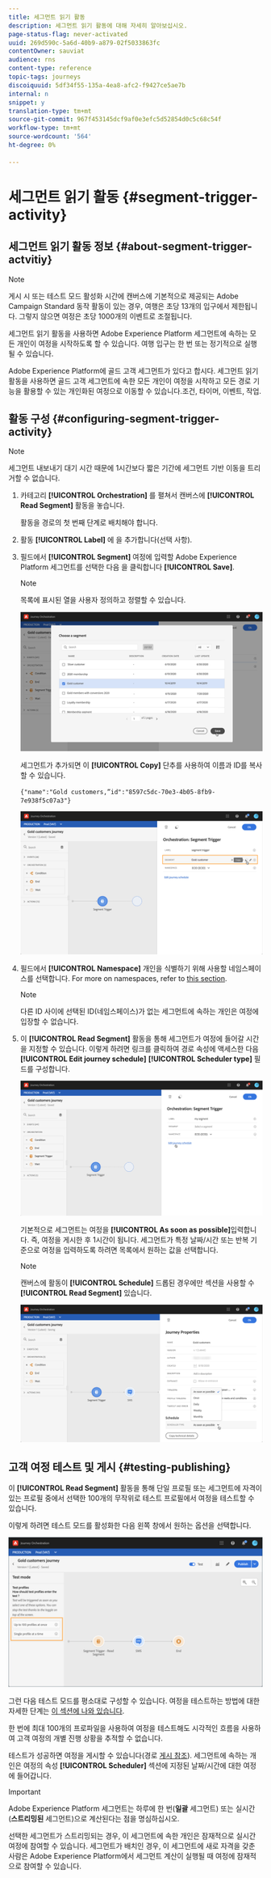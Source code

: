 ```yaml
---
title: 세그먼트 읽기 활동
description: 세그먼트 읽기 활동에 대해 자세히 알아보십시오.
page-status-flag: never-activated
uuid: 269d590c-5a6d-40b9-a879-02f5033863fc
contentOwner: sauviat
audience: rns
content-type: reference
topic-tags: journeys
discoiquuid: 5df34f55-135a-4ea8-afc2-f9427ce5ae7b
internal: n
snippet: y
translation-type: tm+mt
source-git-commit: 967f453145dcf9af0e3efc5d52854d0c5c68c54f
workflow-type: tm+mt
source-wordcount: '564'
ht-degree: 0%

---
```



# 세그먼트 읽기 활동 {#segment-trigger-activity}

## 세그먼트 읽기 활동 정보 {#about-segment-trigger-actvitiy}

>[!NOTE]
>
>게시 시 또는 테스트 모드 활성화 시간에 캔버스에 기본적으로 제공되는 Adobe Campaign Standard 동작 활동이 있는 경우, 여행은 초당 13개의 입구에서 제한됩니다. 그렇지 않으면 여정은 초당 1000개의 이벤트로 조절됩니다.

세그먼트 읽기 활동을 사용하면 Adobe Experience Platform 세그먼트에 속하는 모든 개인이 여정을 시작하도록 할 수 있습니다. 여행 입구는 한 번 또는 정기적으로 실행될 수 있습니다.

Adobe Experience Platform에 골드 고객 세그먼트가 있다고 합시다. 세그먼트 읽기 활동을 사용하면 골드 고객 세그먼트에 속한 모든 개인이 여정을 시작하고 모든 경로 기능을 활용할 수 있는 개인화된 여정으로 이동할 수 있습니다.조건, 타이머, 이벤트, 작업.

## 활동 구성 {#configuring-segment-trigger-activity}

>[!NOTE]
>
>세그먼트 내보내기 대기 시간 때문에 1시간보다 짧은 기간에 세그먼트 기반 이동을 트리거할 수 없습니다.

1. 카테고리 **[!UICONTROL Orchestration]** 를 펼쳐서 캔버스에 **[!UICONTROL Read Segment]** 활동을 놓습니다.

   활동을 경로의 첫 번째 단계로 배치해야 합니다.

1. 활동 **[!UICONTROL Label]** 에 을 추가합니다(선택 사항).

1. 필드에서 **[!UICONTROL Segment]** 여정에 입력할 Adobe Experience Platform 세그먼트를 선택한 다음 을 클릭합니다 **[!UICONTROL Save]**.

   >[!NOTE]
   >
   >목록에 표시된 열을 사용자 정의하고 정렬할 수 있습니다.

   ![](../assets/segment-trigger-segment-selection.png)

   세그먼트가 추가되면 이 **[!UICONTROL Copy]** 단추를 사용하여 이름과 ID를 복사할 수 있습니다.

   `{"name":"Gold customers,”id":"8597c5dc-70e3-4b05-8fb9-7e938f5c07a3"}`

   ![](../assets/segment-trigger-copy.png)

1. 필드에서 **[!UICONTROL Namespace]** 개인을 식별하기 위해 사용할 네임스페이스를 선택합니다. For more on namespaces, refer to [this section](../event/selecting-the-namespace.md).

   >[!NOTE]
   >
   >다른 ID 사이에 선택된 ID(네임스페이스)가 없는 세그먼트에 속하는 개인은 여정에 입장할 수 없습니다.

1. 이 **[!UICONTROL Read Segment]** 활동을 통해 세그먼트가 여정에 들어갈 시간을 지정할 수 있습니다. 이렇게 하려면 링크를 클릭하여 경로 속성에 액세스한 다음 **[!UICONTROL Edit journey schedule]** **[!UICONTROL Scheduler type]** 필드를 구성합니다.

   ![](../assets/segment-trigger-schedule.png)

   기본적으로 세그먼트는 여정을 **[!UICONTROL As soon as possible]**&#x200B;입력합니다. 즉, 여정을 게시한 후 1시간이 됩니다. 세그먼트가 특정 날짜/시간 또는 반복 기준으로 여정을 입력하도록 하려면 목록에서 원하는 값을 선택합니다.

   >[!NOTE]
   >
   >캔버스에 활동이 **[!UICONTROL Schedule]** 드롭된 경우에만 섹션을 사용할 수 **[!UICONTROL Read Segment]** 있습니다.

   ![](../assets/segment-trigger-properties.png)

## 고객 여정 테스트 및 게시 {#testing-publishing}

이 **[!UICONTROL Read Segment]** 활동을 통해 단일 프로필 또는 세그먼트에 자격이 있는 프로필 중에서 선택한 100개의 무작위로 테스트 프로필에서 여정을 테스트할 수 있습니다.

이렇게 하려면 테스트 모드를 활성화한 다음 왼쪽 창에서 원하는 옵션을 선택합니다.

![](../assets/segment-trigger-test-modes.png)

그런 다음 테스트 모드를 평소대로 구성할 수 있습니다. 여정을 테스트하는 방법에 대한 자세한 단계는 [이 섹션에 나와 있습니다](../building-journeys/testing-the-journey.md).

한 번에 최대 100개의 프로파일을 사용하여 여정을 테스트해도 시각적인 흐름을 사용하여 고객 여정의 개별 진행 상황을 추적할 수 없습니다.

테스트가 성공하면 여정을 게시할 수 있습니다(경로 [게시 참조](../building-journeys/publishing-the-journey.md)). 세그먼트에 속하는 개인은 여정의 속성 **[!UICONTROL Scheduler]** 섹션에 지정된 날짜/시간에 대한 여정에 들어갑니다.

>[!IMPORTANT]
>
>Adobe Experience Platform 세그먼트는 하루에 한 번(**일괄** 세그먼트) 또는 실시간(**스트리밍된** 세그먼트)으로 계산된다는 점을 명심하십시오.
>
>선택한 세그먼트가 스트리밍되는 경우, 이 세그먼트에 속한 개인은 잠재적으로 실시간 여정에 참여할 수 있습니다. 세그먼트가 배치인 경우, 이 세그먼트에 새로 자격을 갖춘 사람은 Adobe Experience Platform에서 세그먼트 계산이 실행될 때 여정에 잠재적으로 참여할 수 있습니다.
